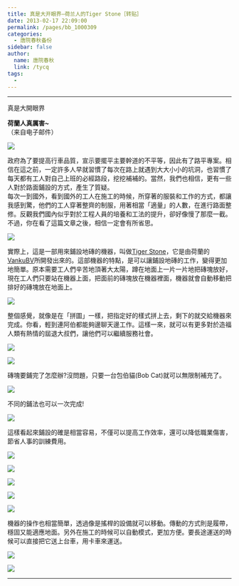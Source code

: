 ```yaml
---
title: 真是大开眼界—荷兰人的Tiger Stone［转贴］
date: 2013-02-17 22:09:00
permalink: /pages/bb_1000309
categories: 
  - 唐院春秋备份
sidebar: false
author: 
  name: 唐院春秋
  link: /tycq
tags: 
  - 
---
```


* * *

真是大開眼界

**荷蘭人真厲害~**  
（来自电子邮件）  

![](/pic/img5.ph.126.net_eEq1W2hHFGa-6HbBKX2dgw==_6598082416866112115.jpg)

政府為了要提高行車品質，宣示要擺平主要幹道的不平等，因此有了路平專案。相信在這之前，一定許多人早就習慣了每次在路上就遇到大大小小的坑洞，也習慣了每天都有工人對自己上班的必經路段，挖挖補補的。當然，我們也相信，更有一些人對於路面鋪設的方式，產生了質疑。  
每次一到國外，看到國外的工人在施工的時候，所穿著的服裝和工作的方式，都讓我感到驚，他們的工人穿著整齊的制服，用著相當「適量」的人數，在進行路面整修。反觀我們國內似乎對於工程人員的培養和工法的提升，卻好像慢了那麼一截。不過，你在看了這篇文章之後，相信一定會有所省思。  

![](/pic/img1.ph.126.net_xiGXkRkLCZzR_Wtjhb4BCA==_6597452396703304711.jpg)

實際上，這是一部用來鋪設地磚的機器，叫做[Tiger Stone](http://www.tiger-stone.nl/)，它是由荷蘭的[VankuBV](http://www.xs4all.nl/~vankubv/)所開發出來的。這部機器的特點，是可以讓鋪設地磚的工作，變得更加地簡單。原本需要工人們辛苦地頂著大太陽，蹲在地面上一片一片地把磚塊放好，現在工人們只要站在機器上面，把面前的磚塊放在機器裡面，機器就會自動移動把排好的磚塊放在地面上。  

![](/pic/img4.ph.126.net_2IL6-yXMx9OcaywlTXdA6Q==_6597307261168244574.jpg)

整個感覺，就像是在「拼圖」一樣，把指定好的樣式拼上去，剩下的就交給機器來完成。你看，輕到連阿伯都能夠邊聊天邊工作。這樣一來，就可以有更多對於造福人類有熱情的屆退大叔們，讓他們可以繼續服務社會。  

![](/pic/img7.ph.126.net_GKaiSAvDEoZEmBGCfWFSuw==_6597958172052398667.jpg)

![](/pic/img9.ph.126.net_bhnKdufXDUUAY8ezFYPNbg==_6597546954703598949.jpg)

磚塊要鋪完了怎麼辦?沒問題，只要一台包伯貓(Bob Cat)就可以無限制補充了。  

![](/pic/img4.ph.126.net_5Jzzur_4JPhcuGDc9puSng==_6597519466912603004.jpg)

不同的鋪法也可以一次完成!  

![](http://img5.ph.126.net/0W2-ro8ipsA5TawYRNBIaA==/6597658005378003805.jpg)

這樣看起來鋪設的確是相當容易，不僅可以提高工作效率，還可以降低職業傷害，節省人事的訓練費用。  

![](/pic/img1.ph.126.net_iVHHwJcOXZxL2PFhRoL6Xg==_6597651408308238711.jpg)

![](/pic/img9.ph.126.net_XyLp6AuqF2LKJfWZpL6bRQ==_6598002152517511199.jpg)

![](/pic/img7.ph.126.net_VCZxStJkjSw56BVjcplauQ==_6597872410145431457.jpg)

![](/pic/img1.ph.126.net_2lNqirA2wlGwF1HcY3wFcw==_6597793245308225521.jpg)

![](/pic/img4.ph.126.net_IBYfoosoRxCKJek3hscqnA==_6597443600610282574.jpg)

機器的操作也相當簡單，透過像是搖桿的設備就可以移動。傳動的方式則是履帶，穩固又能適應地面。另外在施工的時候可以自動模式，更加方便。要長途運送的時候可以直接把它送上台車，用卡車來運送。  

![](/pic/img5.ph.126.net__VbJtbiJjG7u9q4KAJh3FA==_6597697587796604215.jpg)

![](/pic/img7.ph.126.net_6FOSI-PGGjyIZhJ3qjbLDA==_6598096710517274627.jpg)

---  
  
[](http://shouji.163.com/)
